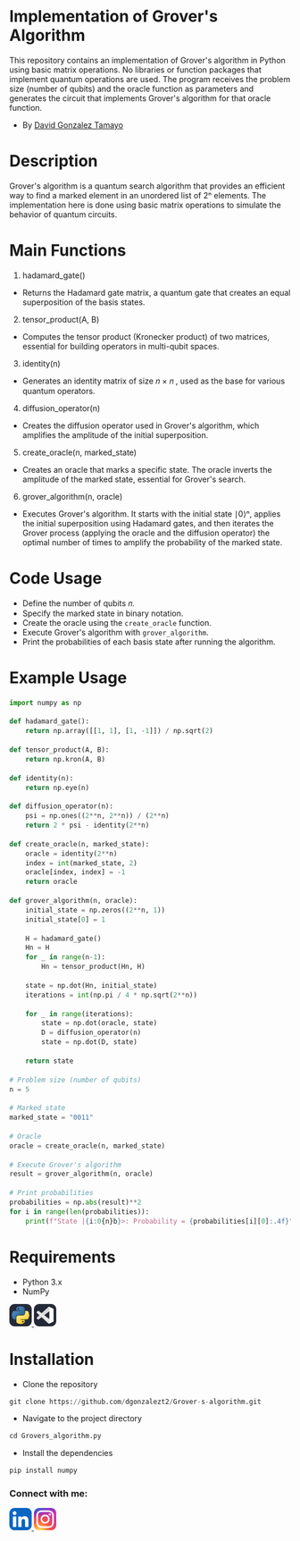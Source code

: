 # Implementation of Grover's Algorithm

This repository contains an implementation of Grover's algorithm in Python using basic matrix operations. No libraries or function packages that implement quantum operations are used. The program receives the problem size (number of qubits) and the oracle function as parameters and generates the circuit that implements Grover's algorithm for that oracle function.

* By [David Gonzalez Tamayo](https://github.com/dgonzalezt2)
 
# Description

Grover's algorithm is a quantum search algorithm that provides an efficient way to find a marked element in an unordered list of 2ⁿ elements. The implementation here is done using basic matrix operations to simulate the behavior of quantum circuits.

# Main Functions

1) hadamard_gate()

* Returns the Hadamard gate matrix, a quantum gate that creates an equal superposition of the basis states.

2) tensor_product(A, B)

* Computes the tensor product (Kronecker product) of two matrices, essential for building operators in multi-qubit spaces.

3) identity(n)

* Generates an identity matrix of size 𝑛 × 𝑛 , used as the base for various quantum operators.

4) diffusion_operator(n)

* Creates the diffusion operator used in Grover's algorithm, which amplifies the amplitude of the initial superposition.

5) create_oracle(n, marked_state)

* Creates an oracle that marks a specific state. The oracle inverts the amplitude of the marked state, essential for Grover's search.

6) grover_algorithm(n, oracle)

* Executes Grover's algorithm. It starts with the initial state ∣0⟩ⁿ, applies the initial superposition using Hadamard gates, and then iterates the Grover process (applying the oracle and the diffusion operator) the optimal number of times to amplify the probability of the marked state.

# Code Usage

* Define the number of qubits 𝑛.
* Specify the marked state in binary notation.
* Create the oracle using the `create_oracle` function.
* Execute Grover's algorithm with `grover_algorithm`.
* Print the probabilities of each basis state after running the algorithm.

# Example Usage
```python
import numpy as np

def hadamard_gate():
    return np.array([[1, 1], [1, -1]]) / np.sqrt(2)

def tensor_product(A, B):
    return np.kron(A, B)

def identity(n):
    return np.eye(n)

def diffusion_operator(n):
    psi = np.ones((2**n, 2**n)) / (2**n)
    return 2 * psi - identity(2**n)

def create_oracle(n, marked_state):
    oracle = identity(2**n)
    index = int(marked_state, 2)
    oracle[index, index] = -1
    return oracle

def grover_algorithm(n, oracle):
    initial_state = np.zeros((2**n, 1))
    initial_state[0] = 1

    H = hadamard_gate()
    Hn = H
    for _ in range(n-1):
        Hn = tensor_product(Hn, H)

    state = np.dot(Hn, initial_state)
    iterations = int(np.pi / 4 * np.sqrt(2**n))

    for _ in range(iterations):
        state = np.dot(oracle, state)
        D = diffusion_operator(n)
        state = np.dot(D, state)

    return state

# Problem size (number of qubits)
n = 5

# Marked state
marked_state = "0011"

# Oracle
oracle = create_oracle(n, marked_state)

# Execute Grover's algorithm
result = grover_algorithm(n, oracle)

# Print probabilities
probabilities = np.abs(result)**2
for i in range(len(probabilities)):
    print(f"State |{i:0{n}b}>: Probability = {probabilities[i][0]:.4f}")
```

# Requirements

* Python 3.x 
* NumPy

<a href="https://www.python.org" target="_blank" rel="noreferrer">
    <img src="https://raw.githubusercontent.com/tandpfun/skill-icons/e67133bc60d96561bc247dfbc3eece0a897285c8/icons/Python-Dark.svg" alt="python" width="40" height="40"/>
</a>
<a href="https://code.visualstudio.com/" target="_blank" rel="noreferrer"> <img src="https://raw.githubusercontent.com/tandpfun/skill-icons/e67133bc60d96561bc247dfbc3eece0a897285c8/icons/VSCode-Dark.svg" alt="visual" width="40" height="40"/> 
</a>

# Installation

* Clone the repository
```python
git clone https://github.com/dgonzalezt2/Grover-s-algorithm.git
```

* Navigate to the project directory
```python
cd Grovers_algorithm.py
```

* Install the dependencies
```python
pip install numpy
```

<h3 align="left">Connect with me:</h3>
<p align="left">
  <a href="https://www.linkedin.com/in/david-gonz%C3%A1lez-tamayo/" target="_blank" rel="noreferrer">
    <img src="https://raw.githubusercontent.com/tandpfun/skill-icons/de91fca307a83d75fc5b1f6ce24540454acead41/icons/LinkedIn.svg" alt="Linkedin" width="40" height="40"/>
  </a>
    <a href="https://www.instagram.com/davidgonza0326/" target="_blank" rel="noreferrer">
    <img src="https://raw.githubusercontent.com/tandpfun/skill-icons/e67133bc60d96561bc247dfbc3eece0a897285c8/icons/Instagram.svg" alt="Instagram" width="40" height="40"/>
  </a>
</p>
